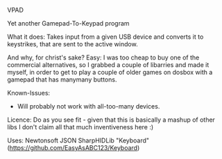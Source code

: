 VPAD

Yet another Gamepad-To-Keypad program

What it does:
Takes input from a given USB device and converts it to keystrikes, that are
sent to the active window.

And why, for christ's sake?
Easy: I was too cheap to buy one of the commercial alternatives, so I grabbed
a couple of libarries and made it myself, in order to get to play a couple
of older games on dosbox with a gamepad that has manymany buttons.

Known-Issues:
- Will probably not work with all-too-many devices. 

Licence:
Do as you see fit - given that this is basically a mashup of other libs I don't
claim all that much inventiveness here :)

Uses:
Newtonsoft JSON
SharpHIDLib
"Keyboard"(https://github.com/EasyAsABC123/Keyboard)
